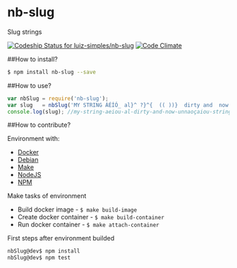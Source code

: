 # nb-slug
Slug strings

[ ![Codeship Status for luiz-simples/nb-slug](https://codeship.com/projects/f04e22a0-acdc-0133-9bf1-0a06bc138256/status?branch=master)](https://codeship.com/projects/131826)
[![Code Climate](https://codeclimate.com/github/nurimba/nb-slug/badges/gpa.svg)](https://codeclimate.com/github/nurimba/nb-slug)


##How to install?
```sh
$ npm install nb-slug --save
```


##How to use?
```js
var nbSlug = require('nb-slug');
var slug   = nbSlug('MY STRING ÁÉÍÓ_ al}^ ?}^{  (( ))}  dirty and  now ÚŃÑÃÕÇÂÎÔÛ STRING clear')
console.log(slug); //my-string-aeiou-al-dirty-and-now-unnaoçaiou-string-clear
```


##How to contribute?

Environment with:

* [Docker](https://docs.docker.com/)
* [Debian](https://www.debian.org/releases/stable/)
* [Make](http://www.gnu.org/software/make/manual/make.html#Running)
* [NodeJS](https://nodejs.org/dist/latest-v4.x/docs/api/)
* [NPM](https://www.npmjs.com/package/nb-slug)


Make tasks of environment

* Build docker image - ```$ make build-image```
* Create docker container - ```$ make build-container```
* Run docker container - ```$ make attach-container```


First steps after environment builded
```sh
nbSlug@dev$ npm install
nbSlug@dev$ npm test
```
